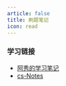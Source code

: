 ```yaml
---
article: false
title: 刷题笔记
icon: read
---
```


### 学习链接

- [阿秀的学习笔记](https://interviewguide.cn/notes/01-guide/web-guide-reading.html)
- [cs-Notes](http://www.cyc2018.xyz/)